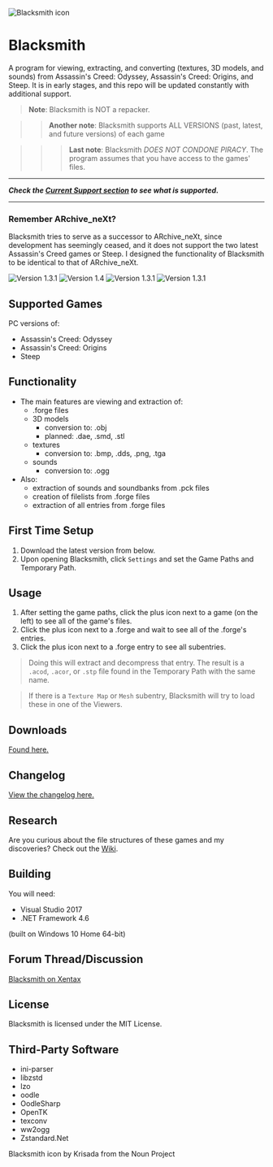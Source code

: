 ![Blacksmith icon](https://i.imgur.com/F3nfeLe.png)

# Blacksmith
A program for viewing, extracting, and converting (textures, 3D models, and sounds) from Assassin's Creed: Odyssey, Assassin's Creed: Origins, and Steep. It is in early stages, and this repo will be updated constantly with additional support.

> **Note**: Blacksmith is NOT a repacker.

>> **Another note**: Blacksmith supports ALL VERSIONS (past, latest, and future versions) of each game

>>> **Last note**: Blacksmith *DOES NOT CONDONE PIRACY*. The program assumes that you have access to the games' files.

----

***Check the [Current Support section](https://github.com/theawesomecoder61/Blacksmith/blob/master/CHANGELOG.md#current-support) to see what is supported.***

----

### Remember ARchive_neXt?
Blacksmith tries to serve as a successor to ARchive_neXt, since development has seemingly ceased, and it does not support the two latest Assassin's Creed games or Steep. I designed the functionality of Blacksmith to be identical to that of ARchive_neXt.

![Version 1.3.1](https://i.imgur.com/0qQpFHP.png)
![Version 1.4](https://i.imgur.com/t0XB38m.png)
![Version 1.3.1](https://i.imgur.com/wLcQ1qf.png)
![Version 1.3.1](https://i.imgur.com/nj28fQv.png)

## Supported Games
PC versions of:
- Assassin's Creed: Odyssey
- Assassin's Creed: Origins
- Steep

## Functionality
- The main features are viewing and extraction of:
  - .forge files
  - 3D models
    - conversion to: .obj
    - planned: .dae, .smd, .stl
  - textures
    - conversion to: .bmp, .dds, .png, .tga
  - sounds
    - conversion to: .ogg
- Also:
  - extraction of sounds and soundbanks from .pck files
  - creation of filelists from .forge files
  - extraction of all entries from .forge files

## First Time Setup
1. Download the latest version from below.
2. Upon opening Blacksmith, click `Settings` and set the Game Paths and Temporary Path.

## Usage
1. After setting the game paths, click the plus icon next to a game (on the left) to see all of the game's files.
2. Click the plus icon next to a .forge and wait to see all of the .forge's entries.
3. Click the plus icon next to a .forge entry to see all subentries.
> Doing this will extract and decompress that entry. The result is a `.acod`, `.acor`, or `.stp` file found in the Temporary Path with the same name.

> If there is a `Texture Map` or `Mesh` subentry, Blacksmith will try to load these in one of the Viewers.

## Downloads
[Found here.](https://github.com/theawesomecoder61/Blacksmith/releases)

## Changelog
[View the changelog here.](https://github.com/theawesomecoder61/Blacksmith/blob/master/Changelog.md)

## Research
Are you curious about the file structures of these games and my discoveries? Check out the [Wiki](https://github.com/theawesomecoder61/Blacksmith/wiki).

## Building
You will need:
- Visual Studio 2017
- .NET Framework 4.6

(built on Windows 10 Home 64-bit)

## Forum Thread/Discussion
[Blacksmith on Xentax](http://forum.xentax.com/viewtopic.php?f=10&t=19324&p=147450)

## License
Blacksmith is licensed under the MIT License.

## Third-Party Software
- ini-parser
- libzstd
- lzo
- oodle
- OodleSharp
- OpenTK
- texconv
- ww2ogg
- Zstandard.Net

Blacksmith icon by Krisada from the Noun Project
